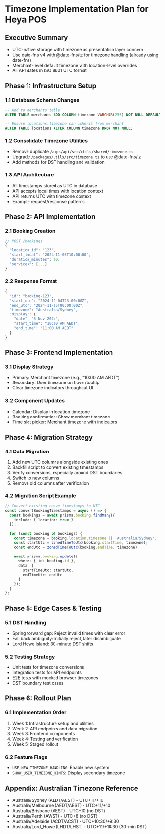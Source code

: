 # Timezone Implementation Plan for Heya POS

## Executive Summary
- UTC-native storage with timezone as presentation layer concern
- Use date-fns v4 with @date-fns/tz for timezone handling (already using date-fns)
- Merchant-level default timezone with location-level overrides
- All API dates in ISO 8601 UTC format

## Phase 1: Infrastructure Setup

### 1.1 Database Schema Changes
```sql
-- Add to merchants table
ALTER TABLE merchants ADD COLUMN timezone VARCHAR(255) NOT NULL DEFAULT 'Australia/Sydney';

-- Ensure locations.timezone can inherit from merchant
ALTER TABLE locations ALTER COLUMN timezone DROP NOT NULL;
```

### 1.2 Consolidate Timezone Utilities
- Remove duplicate `/apps/api/src/utils/shared/timezone.ts`
- Upgrade `/packages/utils/src/timezone.ts` to use @date-fns/tz
- Add methods for DST handling and validation

### 1.3 API Architecture
- All timestamps stored as UTC in database
- API accepts local times with location context
- API returns UTC with timezone context
- Example request/response patterns

## Phase 2: API Implementation

### 2.1 Booking Creation
```typescript
// POST /bookings
{
  "location_id": "123",
  "start_local": "2024-11-05T10:00:00",
  "duration_minutes": 60,
  "services": [...]
}
```

### 2.2 Response Format
```typescript
{
  "id": "booking-123",
  "start_utc": "2024-11-04T23:00:00Z",
  "end_utc": "2024-11-05T00:00:00Z",
  "timezone": "Australia/Sydney",
  "display": {
    "date": "5 Nov 2024",
    "start_time": "10:00 AM AEDT",
    "end_time": "11:00 AM AEDT"
  }
}
```

## Phase 3: Frontend Implementation

### 3.1 Display Strategy
- Primary: Merchant timezone (e.g., "10:00 AM AEDT")
- Secondary: User timezone on hover/tooltip
- Clear timezone indicators throughout UI

### 3.2 Component Updates
- Calendar: Display in location timezone
- Booking confirmation: Show merchant timezone
- Time slot picker: Merchant timezone with indicators

## Phase 4: Migration Strategy

### 4.1 Data Migration
1. Add new UTC columns alongside existing ones
2. Backfill script to convert existing timestamps
3. Verify conversions, especially around DST boundaries
4. Switch to new columns
5. Remove old columns after verification

### 4.2 Migration Script Example
```typescript
// Convert existing naive timestamps to UTC
const convertBookingTimestamps = async () => {
  const bookings = await prisma.booking.findMany({
    include: { location: true }
  });
  
  for (const booking of bookings) {
    const timezone = booking.location.timezone || 'Australia/Sydney';
    const startUtc = zonedTimeToUtc(booking.startTime, timezone);
    const endUtc = zonedTimeToUtc(booking.endTime, timezone);
    
    await prisma.booking.update({
      where: { id: booking.id },
      data: {
        startTimeUtc: startUtc,
        endTimeUtc: endUtc
      }
    });
  }
};
```

## Phase 5: Edge Cases & Testing

### 5.1 DST Handling
- Spring forward gap: Reject invalid times with clear error
- Fall back ambiguity: Initially reject, later disambiguate
- Lord Howe Island: 30-minute DST shifts

### 5.2 Testing Strategy
- Unit tests for timezone conversions
- Integration tests for API endpoints
- E2E tests with mocked browser timezones
- DST boundary test cases

## Phase 6: Rollout Plan

### 6.1 Implementation Order
1. Week 1: Infrastructure setup and utilities
2. Week 2: API endpoints and data migration
3. Week 3: Frontend components
4. Week 4: Testing and verification
5. Week 5: Staged rollout

### 6.2 Feature Flags
- `USE_NEW_TIMEZONE_HANDLING`: Enable new system
- `SHOW_USER_TIMEZONE_HINTS`: Display secondary timezone

## Appendix: Australian Timezone Reference
- Australia/Sydney (AEDT/AEST) - UTC+11/+10
- Australia/Melbourne (AEDT/AEST) - UTC+11/+10
- Australia/Brisbane (AEST) - UTC+10 (no DST)
- Australia/Perth (AWST) - UTC+8 (no DST)
- Australia/Adelaide (ACDT/ACST) - UTC+10:30/+9:30
- Australia/Lord_Howe (LHDT/LHST) - UTC+11/+10:30 (30-min DST)